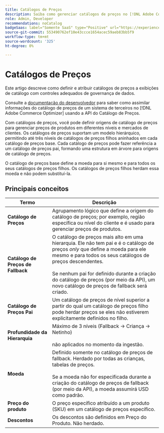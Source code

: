 ```yaml
---
title: Catálogos de Preços
description: Saiba como gerenciar catálogos de preços no [!DNL Adobe Commerce Optimizer].
role: Admin, Developer
recommendations: noCatalog
badgeSaas: label="Somente SaaS" type="Positive" url="https://experienceleague.adobe.com/en/docs/commerce/user-guides/product-solutions" tooltip="Aplicável somente a projetos do Adobe Commerce as a Cloud Service e do Adobe Commerce Optimizer (infraestrutura SaaS gerenciada pela Adobe)."
source-git-commit: 553490762ef10e43ccce1654acec59aeb83bb5f9
workflow-type: tm+mt
source-wordcount: '325'
ht-degree: 0%

---
```


# Catálogos de Preços

Este artigo descreve como definir e atribuir catálogos de preços a exibições de catálogo com controles adequados de governança de dados.

Consulte a [documentação do desenvolvedor](https://developer-stage.adobe.com/commerce/services/composable-catalog/data-ingestion/api-reference/#tag/Price-Books) para saber como assimilar informações do catálogo de preços de um sistema de terceiros no [!DNL Adobe Commerce Optimizer] usando a API do Catálogo de Preços.

Com catálogos de preços, você pode definir origens de catálogo de preços para gerenciar preços de produtos em diferentes níveis e mercados de clientes. Os catálogos de preços suportam um modelo hierárquico, permitindo até três níveis de catálogos de preços filhos aninhados em cada catálogo de preços base. Cada catálogo de preços pode fazer referência a um catálogo de preços pai, formando uma estrutura em árvore para origens de catálogo de preços.

O catálogo de preços base define a moeda para si mesmo e para todos os seus catálogos de preços filhos. Os catálogos de preços filhos herdam essa moeda e não podem substituí-la.

## Principais conceitos

| Termo | Descrição |
|------|-------------|
| **Catálogo de Preços** | Agrupamento lógico que define a origem do catálogo de preços; por exemplo, região específica ou nível do cliente e é usado para gerenciar preços de produtos. |
| **Catálogo de Preços de Fallback** | O catálogo de preços mais alto em uma hierarquia. Ele não tem pai e é o catálogo de preços *only* que define a moeda para ele mesmo e para todos os seus catálogos de preços descendentes.<br/><br/>Se nenhum pai for definido durante a criação do catálogo de preços (por meio da API), um novo catálogo de preços de fallback será criado. |
| **Catálogo de Preços Pai** | Um catálogo de preços de nível superior a partir do qual um catálogo de preços filho pode herdar preços se eles não estiverem explicitamente definidos no filho. |
| **Profundidade da Hierarquia** | Máximo de 3 níveis (Fallback → Criança → Netinho)<br/><br/>não aplicados no momento da ingestão. |
| **Moeda** | Definido somente no catálogo de preços de fallback. Herdado por todas as crianças, tabelas de preços.<br/><br/>Se a moeda não for especificada durante a criação do catálogo de preços de fallback (por meio da API), a moeda assumirá USD como padrão. |
| **Preço do produto** | O preço específico atribuído a um produto (SKU) em um catálogo de preços específico. |
| **Descontos** | Os descontos são definidos em Preço do Produto. Não herdado. |
